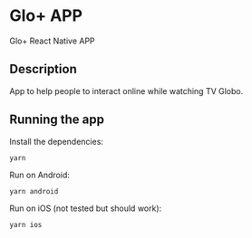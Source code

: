# Glo+ APP

Glo+ React Native APP

## Description
App to help people to interact online while watching TV Globo.

## Running the app
Install the dependencies:
```
yarn
```
Run on Android:
```
yarn android
```
Run on iOS (not tested but should work):
```
yarn ios
```
